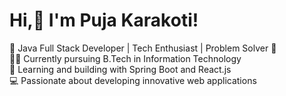 <h1>Hi,👋 I'm Puja Karakoti!</h1>
🚀 Java Full Stack Developer | Tech Enthusiast | Problem Solver 🚀<br/>
👨‍💻 Currently pursuing B.Tech in Information Technology<br/>
🌱 Learning and building with Spring Boot and React.js<br/>
💻 Passionate about developing innovative web applications
<!---
pujakarakoti07/pujakarakoti07 is a ✨ special ✨ repository because its `README.md` (this file) appears on your GitHub profile.
You can click the Preview link to take a look at your changes.
--->
